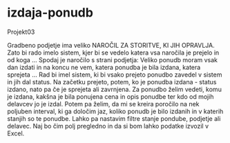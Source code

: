 # izdaja-ponudb
Projekt03

Gradbeno podjetje ima veliko NAROČIL ZA STORITVE, KI JIH OPRAVLJA. Zato bi rado imelo sistem, kjer bi se vedelo katera vsa naročila je prejelo in od koga ... Spodaj je naročilo s strani podjetja:
Veliko ponudb moram vsak dan izdati in na koncu ne vem, katera ponudba je bila izdana, katera sprejeta ... Rad bi imel sistem, ki bi vsako prejeto ponudbo zavedel v sistem in jih dal status. Na začetku prejeto, potem, ko je ponudba izdana - status izdano, nato pa če je sprejeta ali zavrnjena. Za ponudbo želim vedeti, komu je izdana, kakšna je bila ponujena cena in opis ponudbe ter kdo od mojih delavcev jo je izdal.
Potem pa želim, da mi se kreira poročilo na nek poljuben interval, ki ga določim jaz, koliko ponudb je bilo izdanih in v katerih stanjih so te ponudbe. Lahko pa nastavim filtre stanje pondube, podjetje ali delavec.
Naj bo čim polj pregledno in da si bom lahko podatke izvozil v Excel.
